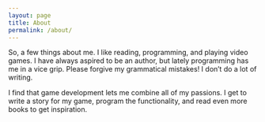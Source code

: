 ```yaml
---
layout: page
title: About
permalink: /about/
---
```


So, a few things about me. I like reading, programming, and playing video games. I have always aspired to be an author, but lately programming has me in a vice grip. Please forgive my grammatical mistakes! I don’t do a lot of writing.

I find that game development lets me combine all of my passions. I get to write a story for my game, program the functionality, and read even more books to get inspiration.
